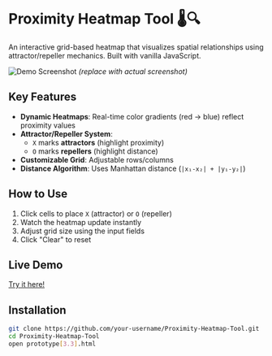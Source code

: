# Proximity Heatmap Tool 🌡️🔍

An interactive grid-based heatmap that visualizes spatial relationships using attractor/repeller mechanics. Built with vanilla JavaScript.

![Demo Screenshot](https://via.placeholder.com/800x400?text=Proximity+Heatmap+Demo) *(replace with actual screenshot)*

## Key Features
- **Dynamic Heatmaps**: Real-time color gradients (red → blue) reflect proximity values
- **Attractor/Repeller System**:
  - `X` marks **attractors** (highlight proximity)
  - `O` marks **repellers** (highlight distance)
- **Customizable Grid**: Adjustable rows/columns
- **Distance Algorithm**: Uses Manhattan distance (`|x₁-x₂| + |y₁-y₂|`)

## How to Use
1. Click cells to place `X` (attractor) or `O` (repeller)
2. Watch the heatmap update instantly
3. Adjust grid size using the input fields
4. Click "Clear" to reset

## Live Demo
[Try it here!](https://your-username.github.io/Proximity-Heatmap-Tool)

## Installation
```bash
git clone https://github.com/your-username/Proximity-Heatmap-Tool.git
cd Proximity-Heatmap-Tool
open prototype[3.3].html
